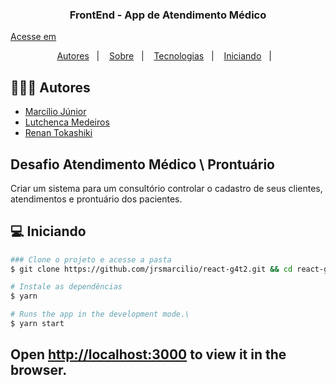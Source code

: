 <h3 align="center">
  FrontEnd - App de Atendimento Médico
</h3>
<a href="https://react-g4t2.vercel.app/">Acesse em</a>

<p align="center">
  <a href="#autores">Autores</a>&nbsp;&nbsp;&nbsp;|&nbsp;&nbsp;&nbsp;
  <a href="#sobre">Sobre</a>&nbsp;&nbsp;&nbsp;|&nbsp;&nbsp;&nbsp;
  <a href="#tecnologias">Tecnologias</a>&nbsp;&nbsp;&nbsp;|&nbsp;&nbsp;&nbsp;
  <a href="#iniciando">Iniciando</a>&nbsp;&nbsp;&nbsp;|&nbsp;&nbsp;&nbsp;
</p>

## 👨🏻‍💻 Autores
- [Marcílio Júnior](https://github.com/jrsmarcilio) 
- [Lutchenca Medeiros](https://github.com/lutchenca) 
- [Renan Tokashiki](https://github.com/renantoka) 

## Desafio Atendimento Médico \ Prontuário
Criar um sistema para um consultório controlar o cadastro de seus clientes, atendimentos e prontuário dos pacientes.

## 💻 Iniciando

```bash
### Clone o projeto e acesse a pasta
$ git clone https://github.com/jrsmarcilio/react-g4t2.git && cd react-g4t2

# Instale as dependências
$ yarn

# Runs the app in the development mode.\
$ yarn start
```
## Open [http://localhost:3000](http://localhost:3000) to view it in the browser.
